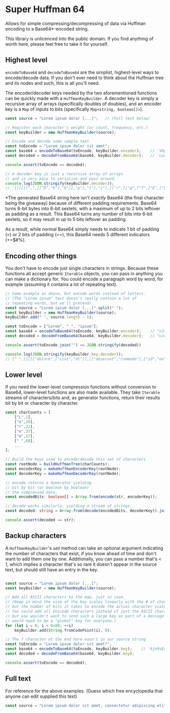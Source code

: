 # Super Huffman 64

Allows for simple compressing/decompressing of data via Huffman encoding to a Base64*-encoded string.

This library is unlicenced into the public domain. If you find anything of worth here, please feel free to take it for yourself.

## Highest level
`encodeToBase64` and `decodeToBase64` are the simplist, highest-level ways to encode/decode data. If you don't ever need to think about the Huffman tree and its nodes and such, this is all you'll need.

The encoder/decoder keys needed by the two aforementioned functions can be quickly made with a `HuffmanKeyBuilder`.  A decoder key is simply a recursive array of arrays (specifically doubles of doubles), and an encoder key is a `Map` of inputs to bits (specifically `Map<string, boolean[]>`).

````typescript
const source = "Lorem ipsum dolor [...]";   // (Full text below)

// Register each character's weight (or count, frequency, etc.)
const keyBuilder = new HuffmanKeyBuilder(source);

// Encode and decode some sample text
const toEncode = "Lorem ipsum dolor sit amet";
const base64 = encodeToBase64(toEncode, keyBuilder.encoder);    // 'V0p98Q8e+7Iym4a0X+g]'
const decoded = decodeFromBase64(base64, keyBuilder.decoder);   // 'Lorem ipsum dolor sit amet'

console.assert(toEncode == decoded);

// A decoder key is just a recursive array of arrays
// and is very easy to serialize and pass around.
console.log(JSON.stringify(keyBuilder.decoder));
// '[[[[[[",",[["D","h"],"b"]],"p"],"l"],"i"],[["r",[["q",["f",["E",["L","U"]]]],[["g","v"],["x","."]]]],["n","u"]]],[[["a","o"],["t",["c","m"]]],[" ",[["s","d"],"e"]]]]'
````

\*The generated Base64 string here isn't *exactly* Base64 (the final character being the giveaway) because of different padding requirements. Base64 turns 8-bit bytes into 6-bit sextets, with a maximum of up to 2 bits leftover as padding as a result. This Base64 turns any number of bits into 6-bit sextets, so it may result in up to 5 bits leftover as padding. 

As a result, while normal Base64 simply needs to indicate 1 bit of padding (=) or 2 bits of padding (==), this Base64 needs 5 different indicators (+=$#%).

## Encoding other things
You don't have to encode just single characters in strings. Because these functions all accept generic `Iterable` objects, you can pass in anything you can make a dictionary for.  You could encode a paragraph word by word, for example (assuming it contains a lot of repeating text).

````typescript
// Same example as above, but encode words instead of letters.
// (The "Lorem ipsum" text doesn't really contain a lot of
// repeating words, but we'll pretend)
const source = "Lorem ipsum dolor [...]".split(" ");
const keyBuilder = new HuffmanKeyBuilder(source);
keyBuilder.add(" ", source.length - 1);

const toEncode = ["Lorem", " ", "ipsum"];
const base64 = encodeToBase64(toEncode, keyBuilder.encoder);    // "nJ4["
const decoded = decodeFromBase64(base64, keyBuilder.decoder);   // "Lorem ipsum"

console.assert(toEncode.join("") == JSON.stringify(decoded))

console.log(JSON.stringify(keyBuilder.key.decoder));
// [" ",[[[[["dolore",["sint","Ut"]],[["deserunt","commodo"],["id","ex"]]],[[["tempor","veniam,"],["Excepteur","reprehenderit"]],[["sit","elit,"],["Lorem","ipsum"]]]],[[[["mollit","ea"],"ut"],[["exercitation","adipiscing"],["magna","Duis"]]],[[["laboris","labore"],["pariatur.","quis"]],[["non","irure"],["cupidatat","amet,"]]]]],[[[[["est","et"],["nisi","aliquip"]],[["sunt","aute"],["anim","laborum."]]],[[["qui","sed"],["eiusmod","ad"]],[["cillum","eu"],["voluptate","enim"]]]],[[[["nulla","velit"],["fugiat","esse"]],[["occaecat","do"],"dolor"]],[[["ullamco","culpa"],"in"],[[["incididunt","nostrud"],["officia","consequat."]],[["minim","consectetur"],["proident,","aliqua."]]]]]]]]'

````

## Lower level
If you need the lower-level compression functions without conversion to Base64, lower-level functions are also made available.  They take `Iterable` streams of characters/bits and, as generator functions, return their results bit by bit or character by character.
````typescript
const charCounts = [
    ["L",1],
    ["o",29],
    ["r",22],
    ["e",37],
    ["m",17],
    [" ",68],
    ...
];

// Build the keys used to encode/decode this set of characters
const rootNode = buildHuffmanTree(charCounts);
const encoderKey = makeHuffmanEncoderKey(rootNode);
const decoderKey = makeHuffmanDecoderKey(rootNode);

// encode returns a Generator yielding 
// bit by bit (or boolean by boolean) 
// the compressed data.
const encodedBits: boolean[] = Array.from(encode(str, encoderKey));

// decode works similarly, yielding a stream of strings.
const decoded: string = Array.from(decode(encodedBits, decoderKey)).join("");

console.assert(decoded == str);
````

## Backup characters
A `HuffmanKeyBuilder`'s `add` method can take an optional argument indicating
the number of characters that exist, if you know ahead of time and don't 
want to add them one by one.  Additionally, you can pass a number that's < 1,
which implies a character that's so rare it doesn't appear in the source text,
but should still have an entry in the key.
````typescript 

const source = "Lorem ipsum dolor [...]";
const keyBuilder = new HuffmanKeyBuilder(source);

// Add all ASCII characters to the map, just in case.
// (Keep in mind the size of the key scales linearly with the # of characters it can encode
// but the number of bits it takes to encode the actual character scales logarithmically.  
// You could add all Unicode characters instead of just the ASCII characters, 
// but you wouldn't want to send such a large key as part of a message -- instead it
// would need to be a "global" key for everyone.)
for (let i = 0; i < 0x80; ++i)
    keyBuilder.add(String.fromCodePoint(i), 0);

// The ? character at the end here wasn't in our source string
const toEncode = "Lorem ipsum dolor sit amet?";
const base64 = encodeToBase64(toEncode, keyBuilder.key);    // '6jn9sEca2u5Oe4K0W+u/l+w)'
const decoded = decodeFromBase64(base64, keyBuilder.key);

console.assert(toEncode == decoded);

````

## Full text
For reference for the above examples. (Guess which free encyclopedia that anyone can edit supplied this text)
````typescript
const source = "Lorem ipsum dolor sit amet, consectetur adipiscing elit, sed do eiusmod tempor incididunt ut labore et dolore magna aliqua. Ut enim ad minim veniam, quis nostrud exercitation ullamco laboris nisi ut aliquip ex ea commodo consequat. Duis aute irure dolor in reprehenderit in voluptate velit esse cillum dolore eu fugiat nulla pariatur. Excepteur sint occaecat cupidatat non proident, sunt in culpa qui officia deserunt mollit anim id est laborum.";
````
